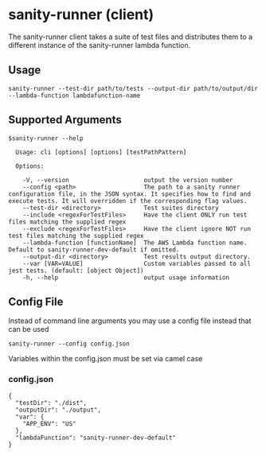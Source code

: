 # sanity-runner (client)

The sanity-runner client takes a suite of test files and distributes them to a different instance of the sanity-runner lambda function.  

## Usage 
```
sanity-runner --test-dir path/to/tests --output-dir path/to/output/dir --lambda-function lambdafunction-name
```

## Supported Arguments 

```
$sanity-runner --help

  Usage: cli [options] [options] [testPathPattern]

  Options:

    -V, --version                     output the version number
    --config <path>                   The path to a sanity runner configuration file, in the JSON syntax. It specifies how to find and execute tests. It will overridden if the corresponding flag values.
    --test-dir <directory>            Test suites directory
    --include <regexForTestFiles>     Have the client ONLY run test files matching the supplied regex
    --exclude <regexForTestFiles>     Have the client ignore NOT run test files matching the supplied regex
    --lambda-function [functionName]  The AWS Lambda function name. Default to sanity-runner-dev-default if omitted.
    --output-dir <directory>          Test results output directory.
    --var [VAR=VALUE]                 Custom variables passed to all jest tests. (default: [object Object])
    -h, --help                        output usage information
```

## Config File 
Instead of command line arguments you may use a config file instead that can be used

```
sanity-runner --config config.json
```

Variables within the config.json must be set via camel case

### config.json
```
{
  "testDir": "./dist",
  "outputDir": "./output",
  "var": {
    "APP_ENV": "US"
  },
  "lambdaFunction": "sanity-runner-dev-default"
}
```